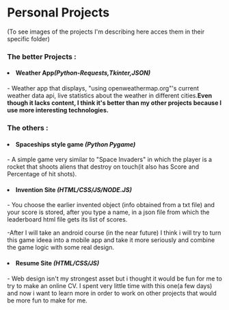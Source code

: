 <h1>Personal Projects</h1>
(To see images of the projects I'm describing here acces them in their specific folder)
<h3>The better Projects : </h3>
<h4><li>Weather App<i>(Python-Requests,Tkinter,JSON)</i></h4> - Weather app that displays, "using openweathermap.org"'s current weather data api, live statistics about the weather in different cities.<strong>Even though it lacks content, I think it's better than my other projects because I use more interesting technologies.</strong>



<h3>The others : </h3>
<h4><li>Spaceships style game <i>(Python Pygame)</i></h4> - A simple game very similar to "Space Invaders" in which the player is a rocket that shoots aliens that destroy on touch(it also has Score and Percentage of hit shots).<br>
<h4><li>Invention Site <i>(HTML/CSS/JS/NODE.JS)</i></h4> - You choose the earlier invented object (info obtained from a txt file) and your score is stored, after you type a name, in a json file from which the leaderboard html file gets its list of scores.<br><p>-After I will take an android course (in the near future) I think i will try to turn this game ideea into a mobile app and take it more seriously and combine the game logic with some real design.</p>
<h4><li>Resume Site <i>(HTML/CSS/JS)</i></h4> - Web design isn't my strongest asset but i thought it would be fun for me to try to make an online CV. I spent very little time with this one(a few days) and now i want to learn more in order to work on other projects that would be more fun to make for me.


